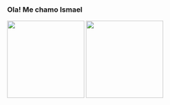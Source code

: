 ### Ola! Me chamo Ismael 

<div>
  <a href= "https://github.com/ismaelmendesbueno"></a>
  <img height="180em" src="https://github-readme-stats.vercel.app/api?username=ismaelmendesbueno&show_icons=true&theme=radical"/>
  <img height="180em" src="https://github-readme-stats.vercel.app/api/top-langs/?username=ismaelmendesbuen&layout=compact)](https://github.com/anuraghazra/github-readme-stats"
</div> 



